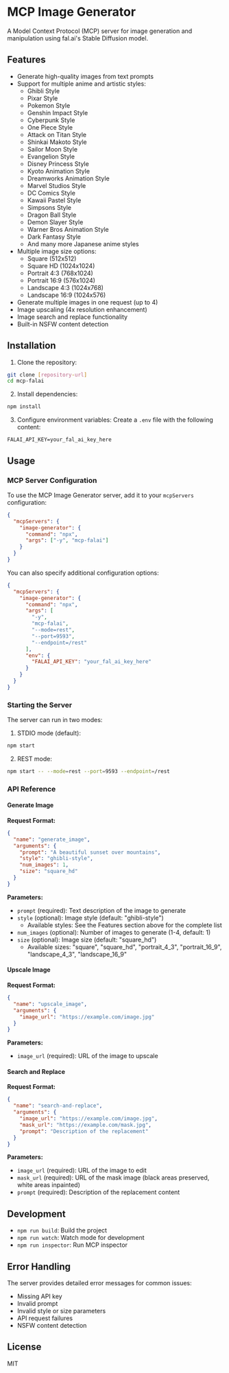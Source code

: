 # MCP Image Generator

A Model Context Protocol (MCP) server for image generation and manipulation using fal.ai's Stable Diffusion model.

## Features

- Generate high-quality images from text prompts
- Support for multiple anime and artistic styles:
  - Ghibli Style
  - Pixar Style
  - Pokemon Style
  - Genshin Impact Style
  - Cyberpunk Style
  - One Piece Style
  - Attack on Titan Style
  - Shinkai Makoto Style
  - Sailor Moon Style
  - Evangelion Style
  - Disney Princess Style
  - Kyoto Animation Style
  - Dreamworks Animation Style
  - Marvel Studios Style
  - DC Comics Style
  - Kawaii Pastel Style
  - Simpsons Style
  - Dragon Ball Style
  - Demon Slayer Style
  - Warner Bros Animation Style
  - Dark Fantasy Style
  - And many more Japanese anime styles
- Multiple image size options:
  - Square (512x512)
  - Square HD (1024x1024)
  - Portrait 4:3 (768x1024)
  - Portrait 16:9 (576x1024)
  - Landscape 4:3 (1024x768)
  - Landscape 16:9 (1024x576)
- Generate multiple images in one request (up to 4)
- Image upscaling (4x resolution enhancement)
- Image search and replace functionality
- Built-in NSFW content detection

## Installation

1. Clone the repository:

```bash
git clone [repository-url]
cd mcp-falai
```

2. Install dependencies:

```bash
npm install
```

3. Configure environment variables:
   Create a `.env` file with the following content:

```
FALAI_API_KEY=your_fal_ai_key_here
```

## Usage

### MCP Server Configuration

To use the MCP Image Generator server, add it to your `mcpServers` configuration:

```json
{
  "mcpServers": {
    "image-generator": {
      "command": "npx",
      "args": ["-y", "mcp-falai"]
    }
  }
}
```

You can also specify additional configuration options:

```json
{
  "mcpServers": {
    "image-generator": {
      "command": "npx",
      "args": [
        "-y",
        "mcp-falai",
        "--mode=rest",
        "--port=9593",
        "--endpoint=/rest"
      ],
      "env": {
        "FALAI_API_KEY": "your_fal_ai_key_here"
      }
    }
  }
}
```

### Starting the Server

The server can run in two modes:

1. STDIO mode (default):

```bash
npm start
```

2. REST mode:

```bash
npm start -- --mode=rest --port=9593 --endpoint=/rest
```

### API Reference

#### Generate Image

**Request Format:**

```json
{
  "name": "generate_image",
  "arguments": {
    "prompt": "A beautiful sunset over mountains",
    "style": "ghibli-style",
    "num_images": 1,
    "size": "square_hd"
  }
}
```

**Parameters:**

- `prompt` (required): Text description of the image to generate
- `style` (optional): Image style (default: "ghibli-style")
  - Available styles: See the Features section above for the complete list
- `num_images` (optional): Number of images to generate (1-4, default: 1)
- `size` (optional): Image size (default: "square_hd")
  - Available sizes: "square", "square_hd", "portrait_4_3", "portrait_16_9", "landscape_4_3", "landscape_16_9"

#### Upscale Image

**Request Format:**

```json
{
  "name": "upscale_image",
  "arguments": {
    "image_url": "https://example.com/image.jpg"
  }
}
```

**Parameters:**

- `image_url` (required): URL of the image to upscale

#### Search and Replace

**Request Format:**

```json
{
  "name": "search-and-replace",
  "arguments": {
    "image_url": "https://example.com/image.jpg",
    "mask_url": "https://example.com/mask.jpg",
    "prompt": "Description of the replacement"
  }
}
```

**Parameters:**

- `image_url` (required): URL of the image to edit
- `mask_url` (required): URL of the mask image (black areas preserved, white areas inpainted)
- `prompt` (required): Description of the replacement content

## Development

- `npm run build`: Build the project
- `npm run watch`: Watch mode for development
- `npm run inspector`: Run MCP inspector

## Error Handling

The server provides detailed error messages for common issues:

- Missing API key
- Invalid prompt
- Invalid style or size parameters
- API request failures
- NSFW content detection

## License

MIT
